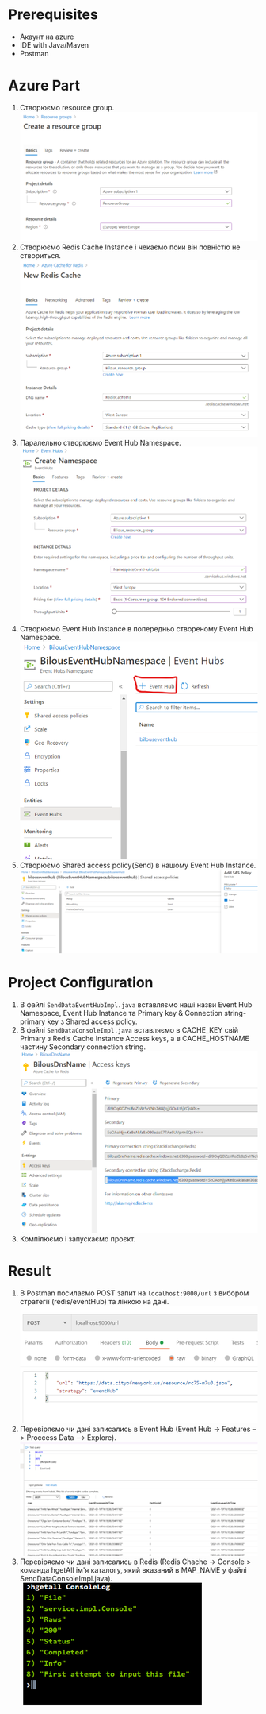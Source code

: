 # Prerequisites
* Акаунт на azure
* IDE with Java/Maven
* Postman  

# Azure Part
1. Створюємо resource group.
![alt text](https://github.com/TarasBilous/NoSQL_labs/blob/master/images/lab5/resource-group.png)
2. Створюємо Redis Cache Instance і чекаємо поки він повністю не створиться.
![alt text](https://github.com/TarasBilous/NoSQL_labs/blob/master/images/lab5/redis-cache-instance.png)
3. Паралельно створюємо Event Hub Namespace.
![alt text](https://github.com/TarasBilous/NoSQL_labs/blob/master/images/lab5/event-hub-namespace.png)
4. Створюємо Event Hub Instance в попередньо створеному Event Hub Namespace.
![alt text](https://github.com/TarasBilous/NoSQL_labs/blob/master/images/lab5/event-hub-instance.png)
5. Створюємо Shared access policy(Send) в нашому Event Hub Instance.
![alt text](https://github.com/TarasBilous/NoSQL_labs/blob/master/images/lab5/shared-access-policy.png)

# Project Configuration
1. В файлі ```SendDataEventHubImpl.java``` вставляємо наші назви Event Hub Namespace, Event Hub Instance та Primary key & Connection string-primary key з Shared access policy.
2. В файлі ```SendDataConsoleImpl.java``` вставляємо в CACHE_KEY свій Primary з Redis Cache Instance Access keys, а в CACHE_HOSTNAME частину Secondary connection string.
![alt text](https://github.com/TarasBilous/NoSQL_labs/blob/master/images/lab5/project-redis-configuration.png)
3. Компілюємо і запускаємо проєкт.

# Result
1. В Postman посилаємо POST запит на ```localhost:9000/url``` з вибором стратегії (redis/eventHub) та лінкою на дані.
![alt text](https://github.com/TarasBilous/NoSQL_labs/blob/master/images/lab5/postman.png)
2. Перевіряємо чи дані записались в Event Hub (Event Hub -> Features –> Proccess Data –> Explore).
![alt text](https://github.com/TarasBilous/NoSQL_labs/blob/master/images/lab5/event-hub-data.png)
3. Перевіряємо чи дані записались в Redis (Redis Chache -> Console > команда hgetAll ім'я каталогу, який вказаний в MAP_NAME у файлі SendDataConsoleImpl.java).
![alt text](https://github.com/TarasBilous/NoSQL_labs/blob/master/images/lab5/redis-data.png)
